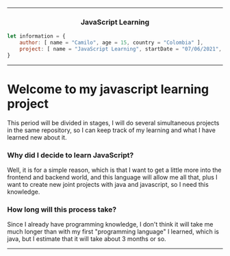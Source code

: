 
<!-- Header -->

---

<h3 align="center">JavaScript Learning</h3>

```javascript
let information = {
    author: [ name = "Camilo", age = 15, country = "Colombia" ],
    project: [ name = "JavaScript Learning", startDate = "07/06/2021", finishDate = undefined ]
}
```

---

<!-- Information -->

# Welcome to my javascript learning project

This period will be divided in stages, I will do several simultaneous projects in the same repository, so I can keep track of my learning and what I have learned new about it.

### Why did I decide to learn JavaScript?

Well, it is for a simple reason, which is that I want to get a little more into the frontend and backend world, and this language will allow me all that, plus I want to create new joint projects with java and javascript, so I need this knowledge.

### How long will this process take?

Since I already have programming knowledge, I don't think it will take me much longer than with my first "programming language" I learned, which is java, but I estimate that it will take about 3 months or so.

---